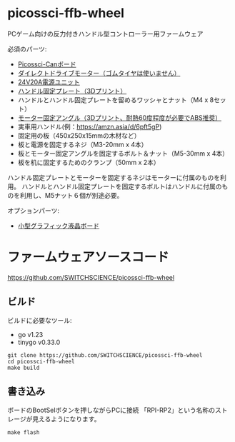 # picossci-ffb-wheel

PCゲーム向けの反力付きハンドル型コントローラー用ファームウェア

必須のパーツ:
- [Picossci-Canボード](https://ssci.to/9279)
- [ダイレクトドライブモーター（ゴムタイヤは使いません）](https://ssci.to/9219)
- [24V20A電源ユニット](https://amzn.asia/d/iWJe48B)
- [ハンドル固定プレート（3Dプリント）](https://github.com/SWITCHSCIENCE/Pico-DIYSteeringWithFFB/blob/main/models/steering/steering.stl)
- ハンドルとハンドル固定プレートを留めるワッシャとナット（M4 x 8セット）
- [モーター固定アングル（3Dプリント、耐熱60度程度が必要でABS推奨）](https://github.com/SWITCHSCIENCE/Pico-DIYSteeringWithFFB/blob/main/models/steering/steering-holder.stl)
- 実車用ハンドル(例：https://amzn.asia/d/6pft5gP)
- 固定用の板（450x250x15mmの木材など）
- 板と電源を固定するネジ（M3-20mm x 4本）
- 板とモーター固定アングルを固定するボルト＆ナット（M5-30mm x 4本）
- 板を机に固定するためのクランプ（50mm x 2本）

ハンドル固定プレートとモーターを固定するネジはモーターに付属のものを利用。
ハンドルとハンドル固定プレートを固定するボルトはハンドルに付属のものを利用し、M5ナット６個が別途必要。

オプションパーツ:
- [小型グラフィック液晶ボード](https://ssci.to/2608)

# ファームウェアソースコード

https://github.com/SWITCHSCIENCE/picossci-ffb-wheel

## ビルド

ビルドに必要なツール:
- go v1.23
- tinygo v0.33.0

```
git clone https://github.com/SWITCHSCIENCE/picossci-ffb-wheel
cd picossci-ffb-wheel
make build
```

## 書き込み
ボードのBootSelボタンを押しながらPCに接続
「RPI-RP2」という名称のストレージが見えるようになります。
```
make flash
```
